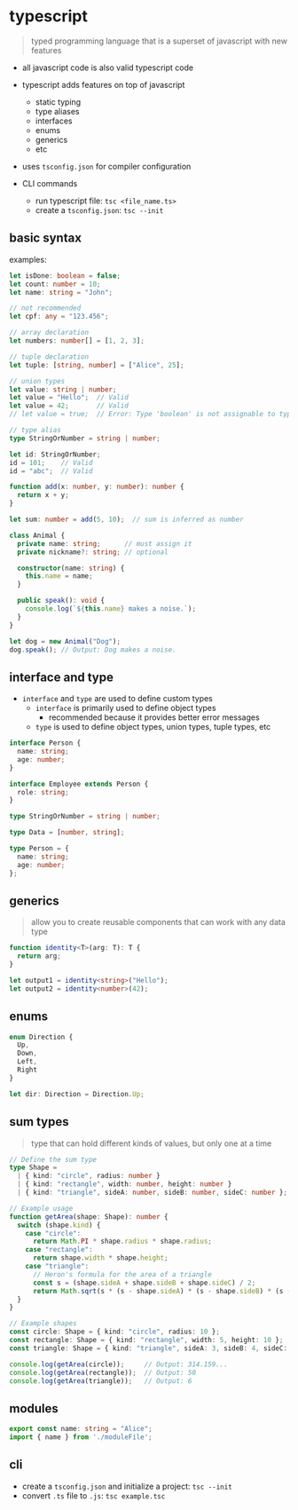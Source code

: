 
# typescript

> typed programming language that is a superset of javascript with new features

- all javascript code is also valid typescript code
- typescript adds features on top of javascript
  - static typing
  - type aliases
  - interfaces
  - enums
  - generics
  - etc
- uses `tsconfig.json` for compiler configuration

- CLI commands
  - run typescript file: `tsc <file_name.ts>`
  - create a `tsconfig.json`: `tsc --init`

## basic syntax

examples:

```typescript
let isDone: boolean = false;
let count: number = 10;
let name: string = "John";

// not recommended
let cpf: any = "123.456";

// array declaration
let numbers: number[] = [1, 2, 3];

// tuple declaration
let tuple: [string, number] = ["Alice", 25];

// union types
let value: string | number;
let value = "Hello";  // Valid
let value = 42;       // Valid
// let value = true;  // Error: Type 'boolean' is not assignable to type 'string | number'

// type alias
type StringOrNumber = string | number;

let id: StringOrNumber;
id = 101;    // Valid
id = "abc";  // Valid

function add(x: number, y: number): number {
  return x + y;
}

let sum: number = add(5, 10);  // sum is inferred as number

class Animal {
  private name: string;      // must assign it
  private nickname?: string; // optional

  constructor(name: string) {
    this.name = name;
  }

  public speak(): void {
    console.log(`${this.name} makes a noise.`);
  }
}

let dog = new Animal("Dog");
dog.speak(); // Output: Dog makes a noise.
```
## interface and type

- `interface` and `type` are used to define custom types
  - `interface` is primarily used to define object types
    - recommended because it provides better error messages
  - `type` is used to define object types, union types, tuple types, etc

```typescript
interface Person {
  name: string;
  age: number;
}

interface Employee extends Person {
  role: string;
}
```

```typescript
type StringOrNumber = string | number;

type Data = [number, string];

type Person = {
  name: string;
  age: number;
};
```

## generics

> allow you to create reusable components that can work with any data type


```typescript
function identity<T>(arg: T): T {
  return arg;
}

let output1 = identity<string>("Hello");
let output2 = identity<number>(42);
```

## enums

```typescript
enum Direction {
  Up,
  Down,
  Left,
  Right
}

let dir: Direction = Direction.Up;
```

## sum types

> type that can hold different kinds of values, but only one at a time

```typescript
// Define the sum type
type Shape =
  | { kind: "circle", radius: number }
  | { kind: "rectangle", width: number, height: number }
  | { kind: "triangle", sideA: number, sideB: number, sideC: number };

// Example usage
function getArea(shape: Shape): number {
  switch (shape.kind) {
    case "circle":
      return Math.PI * shape.radius * shape.radius;
    case "rectangle":
      return shape.width * shape.height;
    case "triangle":
      // Heron's formula for the area of a triangle
      const s = (shape.sideA + shape.sideB + shape.sideC) / 2;
      return Math.sqrt(s * (s - shape.sideA) * (s - shape.sideB) * (s - shape.sideC));
  }
}

// Example shapes
const circle: Shape = { kind: "circle", radius: 10 };
const rectangle: Shape = { kind: "rectangle", width: 5, height: 10 };
const triangle: Shape = { kind: "triangle", sideA: 3, sideB: 4, sideC: 5 };

console.log(getArea(circle));     // Output: 314.159...
console.log(getArea(rectangle));  // Output: 50
console.log(getArea(triangle));   // Output: 6
```

## modules

```typescript
export const name: string = "Alice";
import { name } from './moduleFile';
```

## cli

- create a `tsconfig.json` and initialize a project: `tsc --init`
- convert `.ts` file to `.js`: `tsc example.tsc`

